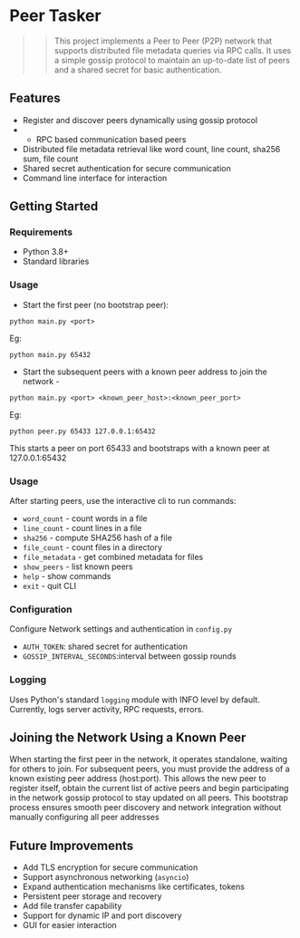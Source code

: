 # Peer Tasker

>> This project implements a Peer to Peer (P2P) network that supports distributed file metadata queries via RPC calls. It uses a simple gossip protocol to maintain an up-to-date list of peers and a shared secret for basic authentication.

## Features

- Register and discover peers dynamically using gossip protocol
- - RPC based communication based peers
- Distributed file metadata retrieval like word count, line count, sha256 sum, file count
- Shared secret authentication for secure communication
- Command line interface for interaction

## Getting Started

### Requirements

- Python 3.8+
- Standard libraries

### Usage

- Start the first peer (no bootstrap peer):

```
python main.py <port>
```
Eg: 
```
python main.py 65432
```
- Start the subsequent peers with a known peer address to join the network - 

```
python main.py <port> <known_peer_host>:<known_peer_port>
```
Eg:
```
python peer.py 65433 127.0.0.1:65432
```
This starts a peer on port 65433 and bootstraps with a known peer at 127.0.0.1:65432

### Usage
After starting peers, use the interactive cli to run commands:
- `word_count` - count words in a file
- `line_count` - count lines in a file
- `sha256` - compute SHA256 hash of a file
- `file_count` - count files in a directory
- `file_metadata` - get combined metadata for files
- `show_peers` - list known peers
- `help` - show commands
- `exit` - quit CLI

### Configuration
Configure Network settings and authentication in `config.py`
- `AUTH_TOKEN`: shared secret for authentication
- `GOSSIP_INTERVAL_SECONDS`:interval between gossip rounds

### Logging
Uses Python's standard `logging` module with INFO level by default. Currently, logs server activity, RPC requests, errors.

## Joining the Network Using a Known Peer
When starting the first peer in the network, it operates standalone, waiting for others to join. For subsequent peers, you must provide the address of a known existing peer address (host:port). This allows the new peer to register itself, obtain the current list of active peers and begin participating in the network gossip protocol to stay updated on all peers. This bootstrap process ensures smooth peer discovery and network integration without manually configuring all peer addresses

## Future Improvements
- Add TLS encryption for secure communication
- Support asynchronous networking (`asyncio`)
- Expand authentication mechanisms like certificates, tokens
- Persistent peer storage and recovery
- Add file transfer capability
- Support for dynamic IP and port discovery
- GUI for easier interaction
